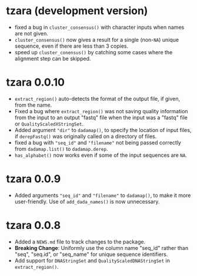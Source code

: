 # tzara (development version)

* fixed a bug in `cluster_consensus()` with character inputs when names are
  not given.
* `cluster_consensus()` now gives a result for a single (non-`NA`) unique
  sequence, even if there are less than 3 copies.
* speed up `cluster_conensus()` by catching some cases where the alignment step
  can be skipped.

# tzara 0.0.10

* `extract_region()` auto-detects the format of the output file, if given,
  from the name.
* Fixed a bug where `extract_region()` was not saving quality information
  from the input to an output "fastq" file when the input was a "fastq" file or
  `QualityScaledXStringSet`.
* Added argument `"dir"` to `dadamap()`, to specify the location of input files,
  if `derepFastq()` was originally called on a directory of files.
* fixed a bug with `"seq_id"` and `"filename"` not being passed correctly from
  `dadamap.list()` to `dadamap.derep`.
* `has_alphabet()` now works even if some of the input sequences are `NA`.

# tzara 0.0.9

* Added arguments `"seq_id"` and `"filename"` to `dadamap()`, to make it more
  user-friendly.  Use of `add_dada_names()` is now unnecessary.
  
# tzara 0.0.8

* Added a `NEWS.md` file to track changes to the package.
* **Breaking Change**: Uniformly use the column name "seq_id" rather than "seq",
  "seq.id", or "seq_name" for unique sequence identifiers.
* Add support for `DNAStringSet` and `QualityScaledDNAStringSet` in 
  `extract_region()`.

